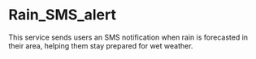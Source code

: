 # Rain_SMS_alert
This service sends users an SMS notification when rain is forecasted in their area, helping them stay prepared for wet weather.
